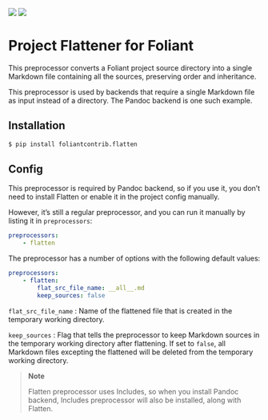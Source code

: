 [![](https://img.shields.io/pypi/v/flatten.dbdoc.svg)](https://pypi.org/project/flatten.dbdoc/)  [![](https://img.shields.io/github/v/tag/foliant-docs/flatten.dbdoc.svg?label=GitHub)](https://github.com/foliant-docs/flatten.dbdoc)

# Project Flattener for Foliant

This preprocessor converts a Foliant project source directory into a single Markdown file containing all the sources, preserving order and inheritance.

This preprocessor is used by backends that require a single Markdown file as input instead of a directory. The Pandoc backend is one such example.

## Installation

```bash
$ pip install foliantcontrib.flatten
```

## Config

This preprocessor is required by Pandoc backend, so if you use it, you don’t need to install Flatten or enable it in the project config manually.

However, it’s still a regular preprocessor, and you can run it manually by listing it in `preprocessors`:

```yaml
preprocessors:
    - flatten
```

The preprocessor has a number of options with the following default values:

```yaml
preprocessors:
    - flatten:
        flat_src_file_name: __all__.md
        keep_sources: false
```

`flat_src_file_name`
:    Name of the flattened file that is created in the temporary working directory.

`keep_sources`
:   Flag that tells the preprocessor to keep Markdown sources in the temporary working directory after flattening. If set to `false`, all Markdown files excepting the flattened will be deleted from the temporary working directory.

> **Note**
>
> Flatten preprocessor uses Includes, so when you install Pandoc backend, Includes preprocessor will also be installed, along with Flatten.
